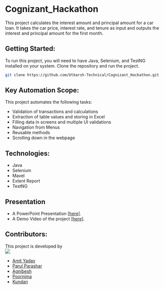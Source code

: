 # Cognizant_Hackathon
This project calculates the interest amount and principal amount for a car loan. It takes the car price, 
interest rate, and tenure as input and outputs the interest and principal amount for the first month.

## Getting Started:

To run this project, you will need to have Java, Selenium, and TestNG installed on your system.
Clone the repository and run the project.
```bash
git clone https://github.com/Utkarsh-Technical/Cognizant_Hackathon.git
```

## Key Automation Scope:

This project automates the following tasks:

- Validation of transactions and calculations
- Extraction of table values and storing in Excel
- Filling data in screens and multiple UI validations
- Navigation from Menus
- Reusable methods
- Scrolling down in the webpage

## Technologies:

- Java
- Selenium
- Mavel
- Extent Report
- TestNG

## Presentation

- A PowerPoint Presentation <a href="https://www.youtube.com/watch?v=iedYpxoEQl0">[here]</a>.
- A Demo Video of the project <a href="https://www.youtube.com/watch?v=iedYpxoEQl0">[here]</a>.

## Contributors:
This project is developed by
<a href = "https://github.com/Utkarsh-Technical/Cognizant_Hackathon/graphs/contributors">  
  <img src="https://contrib.rocks/image?repo=Utkarsh-Technical/Cognizant_Hackathon" />
  - Amit Yadav
  - Parul Parashar
  - Agnibesh
  - Poornima
  - Kundan
</a>
